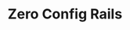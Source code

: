 ---
title: Zero Config Rails
layout: post
image: "/assets/images/projects/zero-config-rails.png"
post-image: "https://builtwithruby.com/assets/images/projects/zero-config-rails.png"
description: Zero Config Rails helps developers generate a new Rails app by automating initial gem configurations in less than 30 minutes which would otherwise take DAYS!
technology: Ruby on Rails, Bullet Train
available_on: Web
type: Developer Experience
permalink: /zero-config-rails/
website_link: https://zeroconfigrails.com/
group: project
---